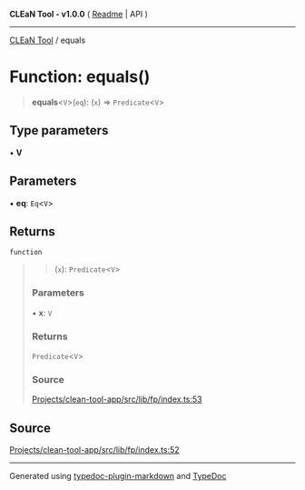 **CLEaN Tool - v1.0.0** ( [Readme](../README.md) \| API )

***

[CLEaN Tool](../exports.md) / equals

# Function: equals()

> **equals**\<`V`\>(`eq`): (`x`) => `Predicate`\<`V`\>

## Type parameters

▪ **V**

## Parameters

▪ **eq**: `Eq`\<`V`\>

## Returns

`function`

> > (`x`): `Predicate`\<`V`\>
>
> ### Parameters
>
> ▪ **x**: `V`
>
> ### Returns
>
> `Predicate`\<`V`\>
>
> ### Source
>
> [Projects/clean-tool-app/src/lib/fp/index.ts:53](https://github.com/yuckyh/clean-tool-app/)
>

## Source

[Projects/clean-tool-app/src/lib/fp/index.ts:52](https://github.com/yuckyh/clean-tool-app/)

***

Generated using [typedoc-plugin-markdown](https://www.npmjs.com/package/typedoc-plugin-markdown) and [TypeDoc](https://typedoc.org/)
